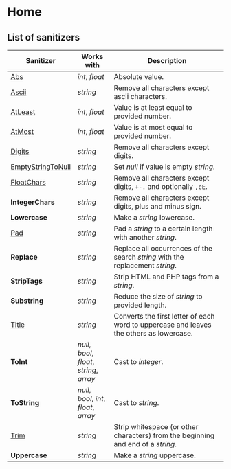 # Home

## List of sanitizers

| Sanitizer                                         | Works with                                    | Description                                                                             |
|---------------------------------------------------|-----------------------------------------------|-----------------------------------------------------------------------------------------|
| [Abs](Numbers/Abs.md)                             | _int_, _float_                                | Absolute value.                                                                         |
| [Ascii](Strings/Ascii.md)                         | _string_                                      | Remove all characters except ascii characters.                                          |
| [AtLeast](Numbers/AtLeast.md)                     | _int_, _float_                                | Value is at least equal to provided number.                                             |
| [AtMost](Numbers/AtMost.md)                       | _int_, _float_                                | Value is at most equal to provided number.                                              |
| [Digits](Numeric-strings/Digits.md)                       | _string_                                      | Remove all characters except digits.                                                    |
| [EmptyStringToNull](Strings/EmptyStringToNull.md) | _string_                                      | Set _null_ if value is empty _string_.                                                  |
| [FloatChars](Numeric-strings/FloatChars.md)       | _string_                                      | Remove all characters except digits, `+-.` and optionally `,eE`.                        |
| **IntegerChars**                                  | _string_                                      | Remove all characters except digits, plus and minus sign.                               |
| **Lowercase**                                     | _string_                                      | Make a _string_ lowercase.                                                              |
| [Pad](Strings/Pad.md)                             | _string_                                      | Pad a _string_ to a certain length with another _string_.                               |
| **Replace**                                       | _string_                                      | Replace all occurrences of the search _string_ with the replacement _string_.           |
| **StripTags**                                     | _string_                                      | Strip HTML and PHP tags from a _string_.                                                |
| **Substring**                                     | _string_                                      | Reduce the size of _string_ to provided length.                                         |
| [Title](Strings/Title.md)                         | _string_                                      | Converts the first letter of each word to uppercase and leaves the others as lowercase. |
| **ToInt**                                         | _null_, _bool_, _float_,<br>_string_, _array_ | Cast to _integer_.                                                                      |
| **ToString**                                      | _null_, _bool_, _int_,<br>_float_, _array_    | Cast to _string_.                                                                       |
| [Trim](Strings/Trim.md)                           | _string_                                      | Strip whitespace (or other characters) from the beginning and end of a _string_.        |
| **Uppercase**                                     | _string_                                      | Make a _string_ uppercase.                                                              |
